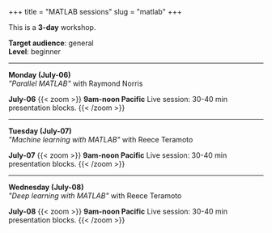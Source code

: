 +++
title = "MATLAB sessions"
slug = "matlab"
+++

This is a **3-day** workshop.

<!-- **Course plan**: -->

**Target audience**: general  
**Level**: beginner

<!-- **Prerequisites**:  -->

<!-- **Software**: -->

---

**Monday (July-06)**  
*"Parallel MATLAB"* with Raymond Norris
<!-- will need guest accounts on Cedar + reservation for this session -->

**July-06**
{{< zoom >}}
<b>9am-noon Pacific</b>
Live session: 30-40 min presentation blocks.
{{< /zoom >}}

---

**Tuesday (July-07)**  
*"Machine learning with MATLAB"* with Reece Teramoto

**July-07**
{{< zoom >}}
<b>9am-noon Pacific</b>
Live session: 30-40 min presentation blocks.
{{< /zoom >}}

---

**Wednesday (July-08)**  
*"Deep learning with MATLAB"* with Reece Teramoto

**July-08**
{{< zoom >}}
<b>9am-noon Pacific</b>
Live session: 30-40 min presentation blocks.
{{< /zoom >}}
